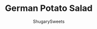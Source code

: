 ---
layout: ../../layouts/MarkdownPostLayout.astro
title: German Potato Salad
author: ShugarySweets
pubDate: 2020-12-20
description: "Tender potatoes tossed with bacon in a tangy dressing taste delicious alongside just about any main course. Learn how to make German Potato Salad in the Instant Pot as a side dish for your next family meal!"
image_url: https://www.shugarysweets.com/wp-content/uploads/2020/12/german-potato-salad-facebook.jpg
tags: ["Side Dishes","German"]
calories: 207
protein: 6
carbohydrates: 21
fats: 11
fiber: 2
ingredients: ["1 ½ lbs Red or gold potatoes","½ cup chicken broth","6 slices of bacon, cut into bite-sized pieces","1 medium yellow onion, chopped","¼ cup apple cider vinegar","1 ½ Tablespoons granulated sugar","3 Tablespoons olive oil","2 Tablespoons water","1 teaspoon dijon mustard","Parsley for garnish","Salt and pepper for taste"]
serves: 6
time: "22 minutes"
prepTime: "10 minutes"
instructions: ["Wash potatoes and cut them into 1-inch pieces. My potatoes were small to medium, and I cut each potato half into 4-6 pieces.  ","Add the potatoes to the Instant Pot (no trivet needed.) Pour the chicken broth over the potatoes.","Put the lid on the Instant Pot and set the valve to SEALING. Select the HIGH PRESSURE or MANUAL setting and set the timer for 6 minutes.  ","Once the cook time has ended, carefully do a quick release of pressure by turning the valve to venting.","Open the Instant Pot and drain the liquid from potatoes by pouring them into a colander. The potatoes should be fork tender. Set the potatoes aside.","Select the SAUTE function and add the bacon to the Instant Pot. Stir the bacon occasionally and saute until it has browned, about 5 minutes.","Add the chopped onion to the bacon and saute for 1 minute, stirring constantly. The bottom of the Instant Pot will be brown from cooking the bacon and onion. This is normal.","Turn the Instant Pot off. Add the potatoes back into the Instant Pot and gently stir to coat them with the bacon and onion mixture. Some of the potatoes may slightly break apart.","In a small bowl, whisk together the vinegar, sugar, olive oil, water, and dijon mustard. Pour this mixture into the Instant Pot over the potatoes and gently stir to coat.  ","Garnish with parsley and add salt and pepper to taste."]
nutrition: ["207 calories","21 grams carbohydrates","12 milligrams cholesterol","11 grams fat","2 grams fiber","6 grams protein","2 grams saturated fat","352 milligrams sodium","5 grams sugar","0 grams trans fat","8 grams unsaturated fat"]
---